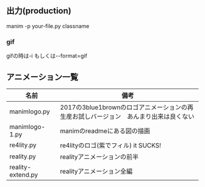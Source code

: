 
## 出力(production)

manim -p your-file.py classname

### gif

gifの時は-i もしくは--format=gif

## アニメーション一覧
| 名前 | 備考 |
| ---- | ---- |
| manimlogo.py | 2017の3blue1brownのロゴアニメーションの再生産お試しバージョン　あんまり出来は良くない |
| manimlogo-1.py | manimのreadmeにある図の描画 |
| re4lity.py | re4lityのロゴ(紫でフィル) it SUCKS! |
| reality.py | realityアニメーションの前半 |
| reality-extend.py | realityアニメーション全編 |


